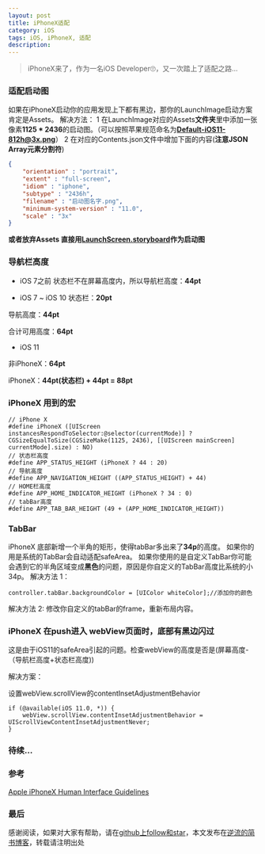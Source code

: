 ```yaml
---
layout: post
title: iPhoneX适配
category: iOS
tags: iOS, iPhoneX, 适配
description:
---
```



> iPhoneX来了，作为一名iOS Developer🙄，又一次踏上了适配之路...

### 适配启动图
如果在iPhoneX启动你的应用发现上下都有黑边，那你的LaunchImage启动方案肯定是Assets。
解决方法：
1  在LaunchImage对应的Assets**文件夹**里中添加一张像素**1125 * 2436**的启动图。（可以按照苹果规范命名为**Default-iOS11-812h@3x.png**）
2  在对应的Contents.json文件中增加下面的内容(**注意JSON Array元素分割符**)
```json
{
    "orientation" : "portrait",
    "extent" : "full-screen",
    "idiom" : "iphone",
    "subtype" : "2436h",
    "filename" : "启动图名字.png",
    "minimum-system-version" : "11.0",
    "scale" : "3x"
}
```
**或者放弃Assets 直接用[LaunchScreen.storyboard](http://www.jianshu.com/p/77054dccafdb)作为启动图**

### 导航栏高度
* iOS 7之前
状态栏不在屏幕高度内，所以导航栏高度：**44pt**

* iOS 7 ~ iOS 10
状态栏：**20pt**

导航高度：**44pt**

合计可用高度：**64pt**

* iOS 11 

非iPhoneX：**64pt**

iPhoneX：**44pt(状态栏) + 44pt = 88pt**

### iPhoneX 用到的宏

```objc
// iPhone X
#define iPhoneX ([UIScreen instancesRespondToSelector:@selector(currentMode)] ? CGSizeEqualToSize(CGSizeMake(1125, 2436), [[UIScreen mainScreen] currentMode].size) : NO)
// 状态栏高度
#define APP_STATUS_HEIGHT (iPhoneX ? 44 : 20)
// 导航高度
#define APP_NAVIGATION_HEIGHT ((APP_STATUS_HEIGHT) + 44)
// HOME栏高度
#define APP_HOME_INDICATOR_HEIGHT (iPhoneX ? 34 : 0)
// tabBar高度
#define APP_TAB_BAR_HEIGHT (49 + (APP_HOME_INDICATOR_HEIGHT))

```

### TabBar
iPhoneX 底部新增一个半角的矩形，使得tabBar多出来了**34p**的高度。
如果你的用是系统的TabBar会自动适配safeArea。
如果你使用的是自定义TabBar你可能会遇到它的半角区域变成**黑色**的问题，原因是你自定义的TabBar高度比系统的小34p。
解决方法 1：
```objc
controller.tabBar.backgroundColor = [UIColor whiteColor];//添加你的颜色
```
解决方法 2:
修改你自定义的tabBar的frame，重新布局内容。


### iPhoneX 在push进入 webView页面时，底部有黑边闪过

这是由于iOS11的safeArea引起的问题。检查webView的高度是否是(屏幕高度-（导航栏高度+状态栏高度))

解决方案：

设置webView.scrollView的contentInsetAdjustmentBehavior

```
if (@available(iOS 11.0, *)) {
    webView.scrollView.contentInsetAdjustmentBehavior = UIScrollViewContentInsetAdjustmentNever;
}
```

### 待续...



### 参考
[Apple iPhoneX Human Interface Guidelines](https://developer.apple.com/ios/human-interface-guidelines/overview/iphone-x/)


### 最后

感谢阅读，如果对大家有帮助，请在[github上follow和star](https://github.com/yuxinyang0325)，本文发布在[逆流的简书博客](http://www.jianshu.com/p/17a548faec2f)，转载请注明出处
